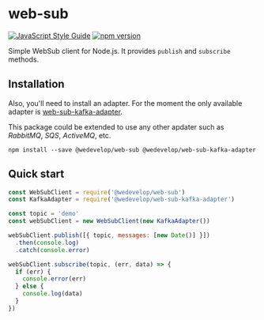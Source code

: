 # web-sub

[![JavaScript Style Guide](https://img.shields.io/badge/code_style-standard-brightgreen.svg)](https://standardjs.com) [![npm version](https://badge.fury.io/js/%40wedevelop%2Fweb-sub.svg)](https://badge.fury.io/js/%40wedevelop%2Fweb-sub)

Simple WebSub client for Node.js. It provides `publish` and `subscribe` methods.

## Installation

Also, you'll need to install an adapter. For the moment the only available adapter is [web-sub-kafka-adapter](https://github.com/WeDevelop-ARG/web-sub-kafka-adapter).

This package could be extended to use any other apdater such as *RabbitMQ*, *SQS*, *ActiveMQ*, etc.

```
npm install --save @wedevelop/web-sub @wedevelop/web-sub-kafka-adapter
```

## Quick start

```javascript
const WebSubClient = require('@wedevelop/web-sub')
const KafkaAdapter = require('@wedevelop/web-sub-kafka-adapter')

const topic = 'demo'
const webSubClient = new WebSubClient(new KafkaAdapter())

webSubClient.publish([{ topic, messages: [new Date()] }])
  .then(console.log)
  .catch(console.error)

webSubClient.subscribe(topic, (err, data) => {
  if (err) {
    console.error(err)
  } else {
    console.log(data)
  }
})
```
